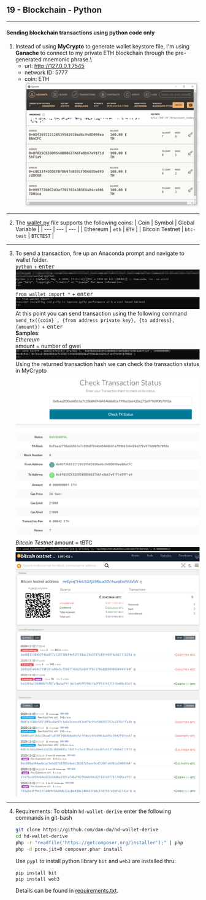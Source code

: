 ## 19 - Blockchain - Python
---
#### Sending blockchain transactions using python code only

1. Instead of using **MyCrypto** to generate wallet keystore file, I'm using **Ganache** to connect to my private ETH blockchain through the pre-generated mnemonic phrase.\
    * url: http://127.0.0.1:7545
    * network ID: 5777
    * coin: ETH
    !['ganache'](Screenshots\ganache.png)
---

2. The [wallet.py](wallet.py) file supports the following coins:
    | Coin | Symbol | Global Variable |
    | --- | --- | --- |
    | Ethereum | `eth` | `ETH` |
    | Bitcoin Testnet | `btc-test` | `BTCTEST` |
---

3. To send a transaction, fire up an Anaconda prompt and navigate to wallet folder.\
    `python` + <kbd>enter</kbd>\
    ![python+enter](Screenshots\python+enter.PNG)
    `from wallet import *` + <kbd>enter</kbd>\
    ![import_wallet](Screenshots\import_wallet.PNG)
    At this point you can send transaction using the following command\
    `send_tx({coin} , {from address private key}, {to address}, {amount})` + <kbd>enter</kbd>\
    **Samples**:\
        *Ethereum*\
        amount = number of gwei\
        ![eth_send](Screenshots\eth_send.PNG)\
        Using the returned transaction hash we can check the transaction status in MyCrypto\
        ![eth_trx_status](Screenshots\eth_trx_status.PNG)
        *Bitcoin Testnet*
        amount = tBTC
        ![btctest_send](Screenshots\btctest_send.PNG)
        ![btctest_trx_status](Screenshots\btctest_trx_status.PNG)
---
4. Requirements:
To obtain `hd-wallet-derive` enter the following commands in git-bash
    ```bash
    git clone https://github.com/dan-da/hd-wallet-derive
    cd hd-wallet-derive
    php -r "readfile('https://getcomposer.org/installer');" | php
    php -d pcre.jit=0 composer.phar install
    ```

    Use `pypl` to install python library `bit` and `web3` are installed thru:
    ```shell
    pip install bit
    pip install web3
    ```

    Details can be found in [requirements.txt](requirements.txt).


